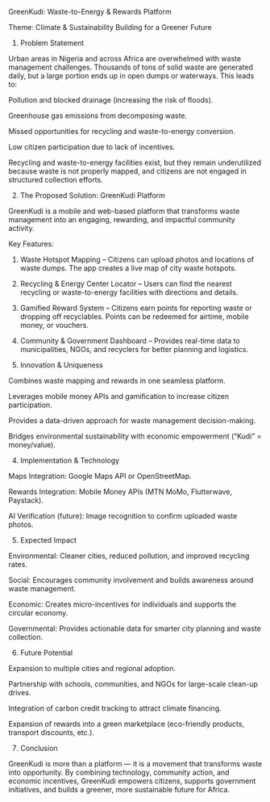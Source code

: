 GreenKudi: Waste-to-Energy & Rewards Platform

 Theme: Climate & Sustainability  Building for a Greener Future

1. Problem Statement

Urban areas in Nigeria and across Africa are overwhelmed with waste management challenges. Thousands of tons of solid waste are generated daily, but a large portion ends up in open dumps or waterways. This leads to:

Pollution and blocked drainage (increasing the risk of floods).

Greenhouse gas emissions from decomposing waste.

Missed opportunities for recycling and waste-to-energy conversion.

Low citizen participation due to lack of incentives.


Recycling and waste-to-energy facilities exist, but they remain underutilized because waste is not properly mapped, and citizens are not engaged in structured collection efforts.

2. The Proposed Solution: GreenKudi Platform

GreenKudi is a mobile and web-based platform that transforms waste management into an engaging, rewarding, and impactful community activity.

Key Features:

1. Waste Hotspot Mapping – Citizens can upload photos and locations of waste dumps. The app creates a live map of city waste hotspots.


2. Recycling & Energy Center Locator – Users can find the nearest recycling or waste-to-energy facilities with directions and details.


3. Gamified Reward System – Citizens earn points for reporting waste or dropping off recyclables. Points can be redeemed for airtime, mobile money, or vouchers.

4. Community & Government Dashboard – Provides real-time data to municipalities, NGOs, and recyclers for better planning and logistics.

3. Innovation & Uniqueness

Combines waste mapping and rewards in one seamless platform.

Leverages mobile money APIs and gamification to increase citizen participation.

Provides a data-driven approach for waste management decision-making.

Bridges environmental sustainability with economic empowerment (“Kudi” = money/value).

4. Implementation & Technology

Maps Integration: Google Maps API or OpenStreetMap.

Rewards Integration: Mobile Money APIs (MTN MoMo, Flutterwave, Paystack).

AI Verification (future): Image recognition to confirm uploaded waste photos.

5. Expected Impact

Environmental: Cleaner cities, reduced pollution, and improved recycling rates.

Social: Encourages community involvement and builds awareness around waste management.

Economic: Creates micro-incentives for individuals and supports the circular economy.

Governmental: Provides actionable data for smarter city planning and waste collection.

6. Future Potential

Expansion to multiple cities and regional adoption.

Partnership with schools, communities, and NGOs for large-scale clean-up drives.

Integration of carbon credit tracking to attract climate financing.

Expansion of rewards into a green marketplace (eco-friendly products, transport discounts, etc.).

7. Conclusion

GreenKudi is more than a platform — it is a movement that transforms waste into opportunity. By combining technology, community action, and economic incentives, GreenKudi empowers citizens, supports government initiatives, and builds a greener, more sustainable future for Africa.  
